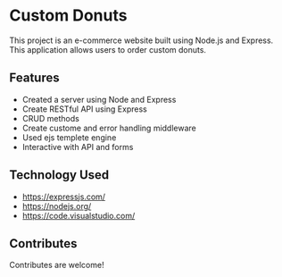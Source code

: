 # Custom Donuts
This project is an e-commerce website built using Node.js and Express. This application allows users to order custom donuts. 

## Features
- Created a server using Node and Express
- Create RESTful API using Express
- CRUD methods
- Create custome and error handling middleware
- Used ejs templete engine
- Interactive with API and forms

## Technology Used
- https://expressjs.com/
- https://nodejs.org/
- https://code.visualstudio.com/

## Contributes
Contributes are welcome!